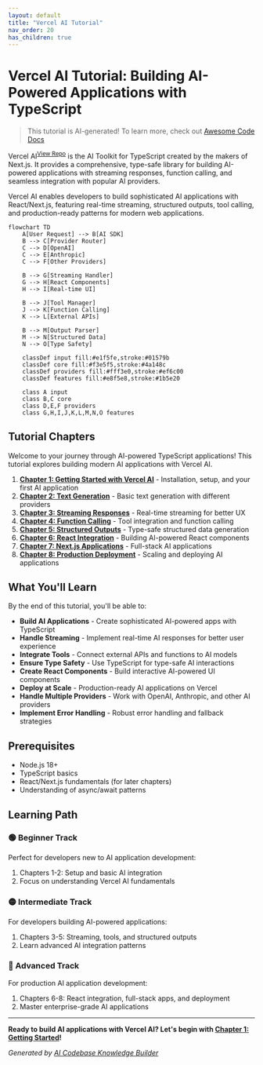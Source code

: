 ```yaml
---
layout: default
title: "Vercel AI Tutorial"
nav_order: 20
has_children: true
---
```


# Vercel AI Tutorial: Building AI-Powered Applications with TypeScript

> This tutorial is AI-generated! To learn more, check out [Awesome Code Docs](https://github.com/johnxie/awesome-code-docs)

Vercel AI<sup>[View Repo](https://github.com/vercel/ai)</sup> is the AI Toolkit for TypeScript created by the makers of Next.js. It provides a comprehensive, type-safe library for building AI-powered applications with streaming responses, function calling, and seamless integration with popular AI providers.

Vercel AI enables developers to build sophisticated AI applications with React/Next.js, featuring real-time streaming, structured outputs, tool calling, and production-ready patterns for modern web applications.

```mermaid
flowchart TD
    A[User Request] --> B[AI SDK]
    B --> C[Provider Router]
    C --> D[OpenAI]
    C --> E[Anthropic]
    C --> F[Other Providers]

    B --> G[Streaming Handler]
    G --> H[React Components]
    H --> I[Real-time UI]

    B --> J[Tool Manager]
    J --> K[Function Calling]
    K --> L[External APIs]

    B --> M[Output Parser]
    M --> N[Structured Data]
    N --> O[Type Safety]

    classDef input fill:#e1f5fe,stroke:#01579b
    classDef core fill:#f3e5f5,stroke:#4a148c
    classDef providers fill:#fff3e0,stroke:#ef6c00
    classDef features fill:#e8f5e8,stroke:#1b5e20

    class A input
    class B,C core
    class D,E,F providers
    class G,H,I,J,K,L,M,N,O features
```

## Tutorial Chapters

Welcome to your journey through AI-powered TypeScript applications! This tutorial explores building modern AI applications with Vercel AI.

1. **[Chapter 1: Getting Started with Vercel AI](01-getting-started.md)** - Installation, setup, and your first AI application
2. **[Chapter 2: Text Generation](02-text-generation.md)** - Basic text generation with different providers
3. **[Chapter 3: Streaming Responses](03-streaming-responses.md)** - Real-time streaming for better UX
4. **[Chapter 4: Function Calling](04-function-calling.md)** - Tool integration and function calling
5. **[Chapter 5: Structured Outputs](05-structured-outputs.md)** - Type-safe structured data generation
6. **[Chapter 6: React Integration](06-react-integration.md)** - Building AI-powered React components
7. **[Chapter 7: Next.js Applications](07-nextjs-applications.md)** - Full-stack AI applications
8. **[Chapter 8: Production Deployment](08-production-deployment.md)** - Scaling and deploying AI applications

## What You'll Learn

By the end of this tutorial, you'll be able to:

- **Build AI Applications** - Create sophisticated AI-powered apps with TypeScript
- **Handle Streaming** - Implement real-time AI responses for better user experience
- **Integrate Tools** - Connect external APIs and functions to AI models
- **Ensure Type Safety** - Use TypeScript for type-safe AI interactions
- **Create React Components** - Build interactive AI-powered UI components
- **Deploy at Scale** - Production-ready AI applications on Vercel
- **Handle Multiple Providers** - Work with OpenAI, Anthropic, and other AI providers
- **Implement Error Handling** - Robust error handling and fallback strategies

## Prerequisites

- Node.js 18+
- TypeScript basics
- React/Next.js fundamentals (for later chapters)
- Understanding of async/await patterns

## Learning Path

### 🟢 Beginner Track
Perfect for developers new to AI application development:
1. Chapters 1-2: Setup and basic AI integration
2. Focus on understanding Vercel AI fundamentals

### 🟡 Intermediate Track
For developers building AI-powered applications:
1. Chapters 3-5: Streaming, tools, and structured outputs
2. Learn advanced AI integration patterns

### 🔴 Advanced Track
For production AI application development:
1. Chapters 6-8: React integration, full-stack apps, and deployment
2. Master enterprise-grade AI applications

---

**Ready to build AI applications with Vercel AI? Let's begin with [Chapter 1: Getting Started](01-getting-started.md)!**

*Generated by [AI Codebase Knowledge Builder](https://github.com/The-Pocket/Tutorial-Codebase-Knowledge)*
